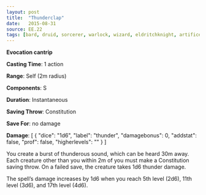 ```yaml
---
layout: post
title:  "Thunderclap"
date:   2015-08-31
source: EE.22
tags: [bard, druid, sorcerer, warlock, wizard, eldritchknight, artificer, cantrip, evocation]
---
```


**Evocation cantrip**

**Casting Time**: 1 action

**Range**: Self (2m radius)

**Components**: S

**Duration**: Instantaneous

**Saving Throw**: Constitution

**Save For**: no damage

**Damage**: [ { "dice": "1d6", "label": "thunder", "damagebonus": 0, "addstat": false, "prof": false, "higherlevels": "" } ]

You create a burst of thunderous sound, which can be heard 30m away. Each creature other than you within 2m of you must make a Constitution saving throw. On a failed save, the creature takes 1d6 thunder damage.

The spell’s damage increases by 1d6 when you reach 5th level (2d6), 11th level (3d6), and 17th level (4d6).

